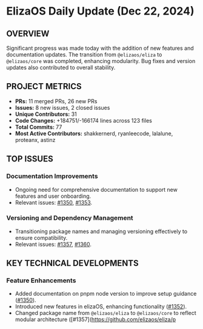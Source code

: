 # ElizaOS Daily Update (Dec 22, 2024)

## OVERVIEW 
Significant progress was made today with the addition of new features and documentation updates. The transition from `@elizaos/eliza` to `@elizaos/core` was completed, enhancing modularity. Bug fixes and version updates also contributed to overall stability.

## PROJECT METRICS
- **PRs:** 11 merged PRs, 26 new PRs
- **Issues:** 8 new issues, 2 closed issues
- **Unique Contributors:** 31
- **Code Changes:** +184751/-166174 lines across 123 files
- **Total Commits:** 77
- **Most Active Contributors:** shakkernerd, ryanleecode, lalalune, proteanx, astinz

## TOP ISSUES
### Documentation Improvements
- Ongoing need for comprehensive documentation to support new features and user onboarding.
- Relevant issues: [#1350](https://github.com/elizaos/eliza/pull/1350), [#1353](https://github.com/elizaos/eliza/pull/1353).

### Versioning and Dependency Management
- Transitioning package names and managing versioning effectively to ensure compatibility.
- Relevant issues: [#1357](https://github.com/elizaos/eliza/pull/1357), [#1360](https://github.com/elizaos/eliza/pull/1360).

## KEY TECHNICAL DEVELOPMENTS
### Feature Enhancements
- Added documentation on pnpm node version to improve setup guidance ([#1350](https://github.com/elizaos/eliza/pull/1350)).
- Introduced new features in elizaOS, enhancing functionality ([#1352](https://github.com/elizaos/eliza/pull/1352)).
- Changed package name from `@elizaos/eliza` to `@elizaos/core` to reflect modular architecture ([#1357](https://github.com/elizaos/eliza/p